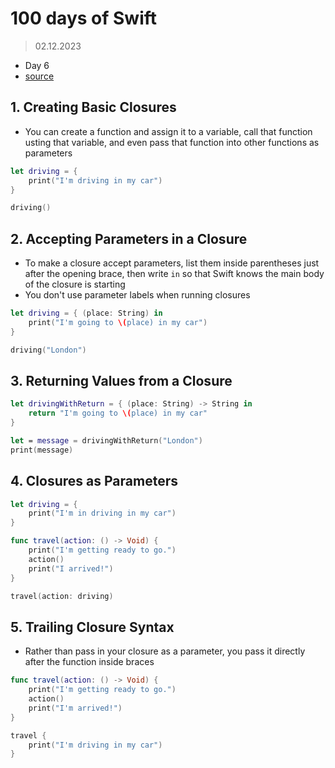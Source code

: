 # 100 days of Swift

> 02.12.2023

- Day 6
- [source](https://www.hackingwithswift.com/100/1)

## 1. Creating Basic Closures

- You can create a function and assign it to a variable, call that function usting that variable, and even pass that function into other functions as parameters

```swift
let driving = {
    print("I'm driving in my car")
}

driving()
```

## 2. Accepting Parameters in a Closure

- To make a closure accept parameters, list them inside parentheses just after the opening brace, then write `in` so that Swift knows the main body of the closure is starting
- You don't use parameter labels when running closures

```swift
let driving = { (place: String) in 
    print("I'm going to \(place) in my car")
} 

driving("London")
```

## 3. Returning Values from a Closure

```swift
let drivingWithReturn = { (place: String) -> String in 
    return "I'm going to \(place) in my car"
}

let = message = drivingWithReturn("London")
print(message)
```

## 4. Closures as Parameters

```swift
let driving = {
    print("I'm in driving in my car")
}

func travel(action: () -> Void) {
    print("I'm getting ready to go.")
    action()
    print("I arrived!")
}

travel(action: driving)
```

## 5. Trailing Closure Syntax

- Rather than pass in your closure as a parameter, you pass it directly after the function inside braces

```swift
func travel(action: () -> Void) {
    print("I'm getting ready to go.")
    action()
    print("I'm arrived!")
}

travel {
    print("I'm driving in my car")
}